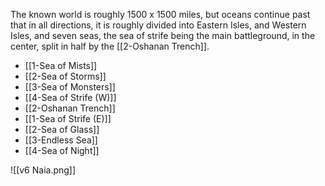 The known world is roughly 1500 x 1500 miles, but oceans continue past that in all directions, it is roughly divided into Eastern Isles, and Western Isles, and seven seas, the sea of strife being the main battleground, in the center, split in half by the [[2-Oshanan Trench]].

- [[1-Sea of Mists]]
- [[2-Sea of Storms]]
- [[3-Sea of Monsters]]
- [[4-Sea of Strife (W)]]
- [[2-Oshanan Trench]]
- [[1-Sea of Strife (E)]]
- [[2-Sea of Glass]]
- [[3-Endless Sea]]
- [[4-Sea of Night]]

![[v6 Naia.png]]